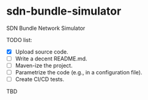 # sdn-bundle-simulator
SDN Bundle Network Simulator

TODO list:
- [x] Upload source code.
- [ ] Write a decent README.md.
- [ ] Maven-ize the project.
- [ ] Parametrize the code (e.g., in a configuration file).
- [ ] Create CI/CD tests.

TBD
